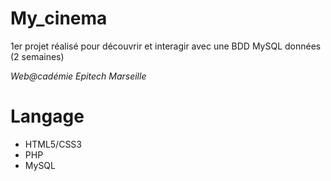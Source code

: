# My_cinema
1er projet réalisé pour découvrir et interagir avec une BDD MySQL données (2 semaines)

*Web@cadémie Epitech Marseille*

# Langage
- HTML5/CSS3
- PHP
- MySQL
